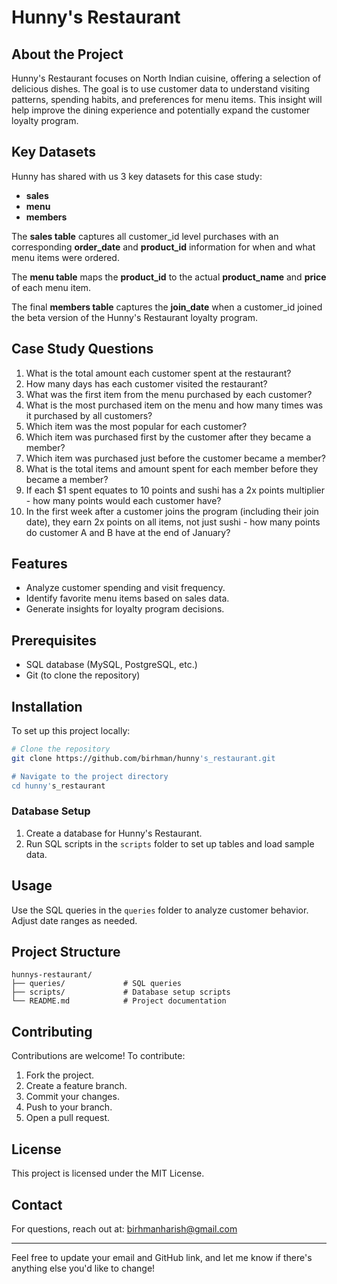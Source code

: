 # Hunny's Restaurant

## About the Project

Hunny's Restaurant focuses on North Indian cuisine, offering a selection of delicious dishes. The goal is to use customer data to understand visiting patterns, spending habits, and preferences for menu items. This insight will help improve the dining experience and potentially expand the customer loyalty program.

## Key Datasets

Hunny has shared with us 3 key datasets for this case study:

- **sales**
- **menu**
- **members**

The **sales table** captures all customer_id level purchases with an corresponding **order_date** and **product_id** information for when and what menu items were ordered.

The **menu table** maps the **product_id** to the actual **product_name** and **price** of each menu item.

The final **members table** captures the **join_date** when a customer_id joined the beta version of the Hunny's Restaurant  loyalty program.


## Case Study Questions

1. What is the total amount each customer spent at the restaurant?
2. How many days has each customer visited the restaurant?
3. What was the first item from the menu purchased by each customer?
4. What is the most purchased item on the menu and how many times was it purchased by all customers?
5. Which item was the most popular for each customer?
6. Which item was purchased first by the customer after they became a member?
7. Which item was purchased just before the customer became a member?
8. What is the total items and amount spent for each member before they became a member?
9. If each $1 spent equates to 10 points and sushi has a 2x points multiplier - how many points would each customer have?
10. In the first week after a customer joins the program (including their join date), they earn 2x points on all items, not just sushi - how many points do customer A and B have at the end of January?

## Features

- Analyze customer spending and visit frequency.
- Identify favorite menu items based on sales data.
- Generate insights for loyalty program decisions.

## Prerequisites

- SQL database (MySQL, PostgreSQL, etc.)
- Git (to clone the repository)

## Installation

To set up this project locally:

```bash
# Clone the repository
git clone https://github.com/birhman/hunny's_restaurant.git

# Navigate to the project directory
cd hunny's_restaurant
```

### Database Setup

1. Create a database for Hunny's Restaurant.
2. Run SQL scripts in the `scripts` folder to set up tables and load sample data.

## Usage

Use the SQL queries in the `queries` folder to analyze customer behavior. Adjust date ranges as needed.

## Project Structure

```plaintext
hunnys-restaurant/
├── queries/             # SQL queries
├── scripts/             # Database setup scripts
└── README.md            # Project documentation
```

## Contributing

Contributions are welcome! To contribute:

1. Fork the project.
2. Create a feature branch.
3. Commit your changes.
4. Push to your branch.
5. Open a pull request.

## License

This project is licensed under the MIT License.

## Contact

For questions, reach out at: birhmanharish@gmail.com

---

Feel free to update your email and GitHub link, and let me know if there's anything else you'd like to change!
